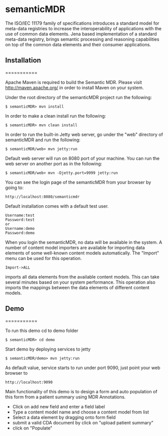 semanticMDR
===========

The ISO/IEC 11179 family of specifications introduces a standard model 
for meta-data registries to increase the interoperability of applications 
with the use of common data elements. Jena based implementation of a standard 
meta-data registry, brings semantic processing and reasoning capabilities 
on top of the common data elements and their consumer applications.

## Installation
===========

Apache Maven is required to build the Semantic MDR. Please visit
http://maven.apache.org/ in order to install Maven on your system.

Under the root directory of the semanticMDR project run the following:

	$ semanticMDR> mvn install

In order to make a clean install run the following:

	$ semanticMDR> mvn clean install

In order to run the built-in Jetty web server, go under the "web" directory of
semanticMDR and run the following:

	$ semanticMDR/web> mvn jetty:run 

Default web server will run on 8080 port of your machine. You can run the web server
on another port as in the following:

	$ semanticMDR/web> mvn -Djetty.port=9999 jetty:run

You can see the login page of the semanticMDR from your browser by going to:

	http://localhost:8080/semanticmdr

Default installation comes with a default test user.
	
	Username:test
	Password:test
	or
	Username:demo
	Password:demo

When you login the semanticMDR, no data will be available in the system. A number
of content model importers are available for importing data elements of some 
well-known content models automatically. The "Import" menu can be used for this
operation. 

	Import->ALL

imports all data elements from the available content models.
This can take several minutes based on your system performance. This operation also
imports the mappings between the data elements of different content models.

## Demo
===========

 To run this demo cd to demo folder
 
	$ semanticMDR> cd demo
	
 Start demo by deploying services to jetty
	
	$ semanticMDR/demo> mvn jetty:run
	
 As default value, service starts to run under port 9090, just point your web browser to
 
	http://localhost:9090
	
 Main functionality of this demo is to design a form and auto population of this form from a patient summary using MDR Annotations.
 - Click on add new field and enter a field label
 - Type a content model name and choose a content model from list
 - Select a data element by dragging onto form field
 - submit a valid CDA document by click on "upload patient summary" 
 - click on "Populate"